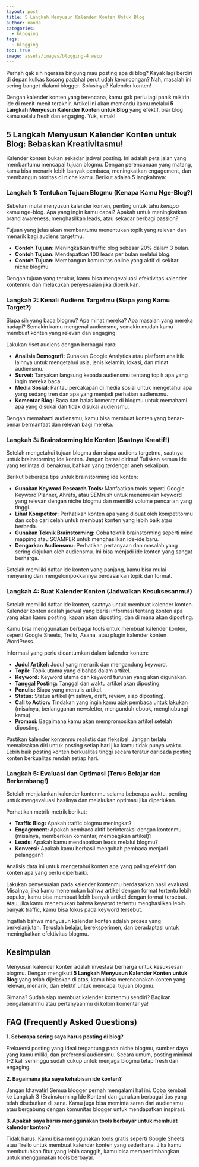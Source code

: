```yaml
---
layout: post
title: 5 Langkah Menyusun Kalender Konten Untuk Blog
author: nanda
categories:
  - blogging
tags:
  - blogging
toc: true
image: assets/images/blogging-4.webp
---
```



Pernah gak sih ngerasa bingung mau posting apa di blog? Kayak lagi berdiri di depan kulkas kosong padahal perut udah keroncongan? Nah, masalah ini sering banget dialami blogger. Solusinya? Kalender konten!

Dengan kalender konten yang terencana, kamu gak perlu lagi panik mikirin ide di menit-menit terakhir. Artikel ini akan memandu kamu melalui **5 Langkah Menyusun Kalender Konten untuk Blog** yang efektif, biar blog kamu selalu fresh dan engaging. Yuk, simak!

## 5 Langkah Menyusun Kalender Konten untuk Blog: Bebaskan Kreativitasmu!

Kalender konten bukan sekadar jadwal posting. Ini adalah peta jalan yang membantumu mencapai tujuan blogmu. Dengan perencanaan yang matang, kamu bisa menarik lebih banyak pembaca, meningkatkan engagement, dan membangun otoritas di niche kamu. Berikut adalah 5 langkahnya:

### Langkah 1: Tentukan Tujuan Blogmu (Kenapa Kamu Nge-Blog?)

Sebelum mulai menyusun kalender konten, penting untuk tahu _kenapa_ kamu nge-blog. Apa yang ingin kamu capai? Apakah untuk meningkatkan brand awareness, menghasilkan leads, atau sekadar berbagi passion?

Tujuan yang jelas akan membantumu menentukan topik yang relevan dan menarik bagi audiens targetmu.

- **Contoh Tujuan:** Meningkatkan traffic blog sebesar 20% dalam 3 bulan.
- **Contoh Tujuan:** Mendapatkan 100 leads per bulan melalui blog.
- **Contoh Tujuan:** Membangun komunitas online yang aktif di sekitar niche blogmu.

Dengan tujuan yang terukur, kamu bisa mengevaluasi efektivitas kalender kontenmu dan melakukan penyesuaian jika diperlukan.

### Langkah 2: Kenali Audiens Targetmu (Siapa yang Kamu Target?)

Siapa sih yang baca blogmu? Apa minat mereka? Apa masalah yang mereka hadapi? Semakin kamu mengenal audiensmu, semakin mudah kamu membuat konten yang relevan dan engaging.

Lakukan riset audiens dengan berbagai cara:

- **Analisis Demografi:** Gunakan Google Analytics atau platform analitik lainnya untuk mengetahui usia, jenis kelamin, lokasi, dan minat audiensmu.
- **Survei:** Tanyakan langsung kepada audiensmu tentang topik apa yang ingin mereka baca.
- **Media Sosial:** Pantau percakapan di media sosial untuk mengetahui apa yang sedang tren dan apa yang menjadi perhatian audiensmu.
- **Komentar Blog:** Baca dan balas komentar di blogmu untuk memahami apa yang disukai dan tidak disukai audiensmu.

Dengan memahami audiensmu, kamu bisa membuat konten yang benar-benar bermanfaat dan relevan bagi mereka.

### Langkah 3: Brainstorming Ide Konten (Saatnya Kreatif!)

Setelah mengetahui tujuan blogmu dan siapa audiens targetmu, saatnya untuk brainstorming ide konten. Jangan batasi dirimu! Tuliskan semua ide yang terlintas di benakmu, bahkan yang terdengar aneh sekalipun.

Berikut beberapa tips untuk brainstorming ide konten:

- **Gunakan Keyword Research Tools:** Manfaatkan tools seperti Google Keyword Planner, Ahrefs, atau SEMrush untuk menemukan keyword yang relevan dengan niche blogmu dan memiliki volume pencarian yang tinggi.
- **Lihat Kompetitor:** Perhatikan konten apa yang dibuat oleh kompetitormu dan coba cari celah untuk membuat konten yang lebih baik atau berbeda.
- **Gunakan Teknik Brainstorming:** Coba teknik brainstorming seperti mind mapping atau SCAMPER untuk menghasilkan ide-ide baru.
- **Dengarkan Audiensmu:** Perhatikan pertanyaan dan masalah yang sering diajukan oleh audiensmu. Ini bisa menjadi ide konten yang sangat berharga.

Setelah memiliki daftar ide konten yang panjang, kamu bisa mulai menyaring dan mengelompokkannya berdasarkan topik dan format.

### Langkah 4: Buat Kalender Konten (Jadwalkan Kesuksesanmu!)

Setelah memiliki daftar ide konten, saatnya untuk membuat kalender konten. Kalender konten adalah jadwal yang berisi informasi tentang konten apa yang akan kamu posting, kapan akan diposting, dan di mana akan diposting.

Kamu bisa menggunakan berbagai tools untuk membuat kalender konten, seperti Google Sheets, Trello, Asana, atau plugin kalender konten WordPress.

Informasi yang perlu dicantumkan dalam kalender konten:

- **Judul Artikel:** Judul yang menarik dan mengandung keyword.
- **Topik:** Topik utama yang dibahas dalam artikel.
- **Keyword:** Keyword utama dan keyword turunan yang akan digunakan.
- **Tanggal Posting:** Tanggal dan waktu artikel akan diposting.
- **Penulis:** Siapa yang menulis artikel.
- **Status:** Status artikel (misalnya, draft, review, siap diposting).
- **Call to Action:** Tindakan yang ingin kamu ajak pembaca untuk lakukan (misalnya, berlangganan newsletter, mengunduh ebook, menghubungi kamu).
- **Promosi:** Bagaimana kamu akan mempromosikan artikel setelah diposting.

Pastikan kalender kontenmu realistis dan fleksibel. Jangan terlalu memaksakan diri untuk posting setiap hari jika kamu tidak punya waktu. Lebih baik posting konten berkualitas tinggi secara teratur daripada posting konten berkualitas rendah setiap hari.

### Langkah 5: Evaluasi dan Optimasi (Terus Belajar dan Berkembang!)

Setelah menjalankan kalender kontenmu selama beberapa waktu, penting untuk mengevaluasi hasilnya dan melakukan optimasi jika diperlukan.

Perhatikan metrik-metrik berikut:

- **Traffic Blog:** Apakah traffic blogmu meningkat?
- **Engagement:** Apakah pembaca aktif berinteraksi dengan kontenmu (misalnya, memberikan komentar, membagikan artikel)?
- **Leads:** Apakah kamu mendapatkan leads melalui blogmu?
- **Konversi:** Apakah kamu berhasil mengubah pembaca menjadi pelanggan?

Analisis data ini untuk mengetahui konten apa yang paling efektif dan konten apa yang perlu diperbaiki.

Lakukan penyesuaian pada kalender kontenmu berdasarkan hasil evaluasi. Misalnya, jika kamu menemukan bahwa artikel dengan format tertentu lebih populer, kamu bisa membuat lebih banyak artikel dengan format tersebut. Atau, jika kamu menemukan bahwa keyword tertentu menghasilkan lebih banyak traffic, kamu bisa fokus pada keyword tersebut.

Ingatlah bahwa menyusun kalender konten adalah proses yang berkelanjutan. Teruslah belajar, bereksperimen, dan beradaptasi untuk meningkatkan efektivitas blogmu.

## Kesimpulan

Menyusun kalender konten adalah investasi berharga untuk kesuksesan blogmu. Dengan mengikuti **5 Langkah Menyusun Kalender Konten untuk Blog** yang telah dijelaskan di atas, kamu bisa merencanakan konten yang relevan, menarik, dan efektif untuk mencapai tujuan blogmu.

Gimana? Sudah siap membuat kalender kontenmu sendiri? Bagikan pengalamanmu atau pertanyaanmu di kolom komentar ya!

## FAQ (Frequently Asked Questions)

**1\. Seberapa sering saya harus posting di blog?**

Frekuensi posting yang ideal tergantung pada niche blogmu, sumber daya yang kamu miliki, dan preferensi audiensmu. Secara umum, posting minimal 1-2 kali seminggu sudah cukup untuk menjaga blogmu tetap fresh dan engaging.

**2\. Bagaimana jika saya kehabisan ide konten?**

Jangan khawatir! Semua blogger pernah mengalami hal ini. Coba kembali ke Langkah 3 (Brainstorming Ide Konten) dan gunakan berbagai tips yang telah disebutkan di sana. Kamu juga bisa meminta saran dari audiensmu atau bergabung dengan komunitas blogger untuk mendapatkan inspirasi.

**3\. Apakah saya harus menggunakan tools berbayar untuk membuat kalender konten?**

Tidak harus. Kamu bisa menggunakan tools gratis seperti Google Sheets atau Trello untuk membuat kalender konten yang sederhana. Jika kamu membutuhkan fitur yang lebih canggih, kamu bisa mempertimbangkan untuk menggunakan tools berbayar.
